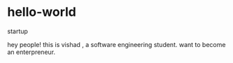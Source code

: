 # hello-world
startup

hey people!
this is vishad , a software engineering student.
want to become an enterpreneur.
